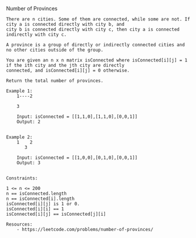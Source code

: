 Number of Provinces

    There are n cities. Some of them are connected, while some are not. If city a is connected directly with city b, and 
    city b is connected directly with city c, then city a is connected indirectly with city c.
    
    A province is a group of directly or indirectly connected cities and no other cities outside of the group.
    
    You are given an n x n matrix isConnected where isConnected[i][j] = 1 if the ith city and the jth city are directly 
    connected, and isConnected[i][j] = 0 otherwise.
    
    Return the total number of provinces.

    Example 1:
        1----2
        
        3
        
        Input: isConnected = [[1,1,0],[1,1,0],[0,0,1]]
        Output: 2


    Example 2:
        1    2 
           3
        
        Input: isConnected = [[1,0,0],[0,1,0],[0,0,1]]
        Output: 3


    Constraints:
    
    1 <= n <= 200
    n == isConnected.length
    n == isConnected[i].length
    isConnected[i][j] is 1 or 0.
    isConnected[i][i] == 1
    isConnected[i][j] == isConnected[j][i]

    Resources:
        - https://leetcode.com/problems/number-of-provinces/